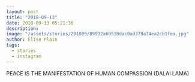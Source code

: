 ```yaml
---
layout: post
title: "2018-09-13"
date: 2018-09-13 05:21:38
description: 
image: "/assets/stories/201809/89932a60510dac0ad379a74ea2cb1fea.jpg"
author: Elise Plain
tags: 
  - stories
  - instagram
---
```


PEACE IS THE MANIFESTATION OF HUMAN COMPASSION (DALAI LAMA)
<p></p>
